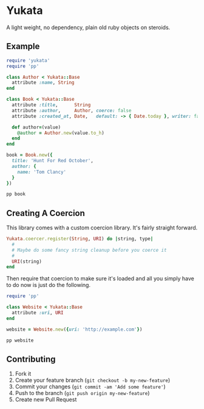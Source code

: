 # Yukata

A light weight, no dependency, plain old ruby objects on steroids.

## Example

```ruby
require 'yukata'
require 'pp'

class Author < Yukata::Base
  attribute :name, String
end

class Book < Yukata::Base
  attribute :title,      String
  attribute :author,     Author, coerce: false
  attribute :created_at, Date,   default: -> { Date.today }, writer: false

  def author=(value)
    @author = Author.new(value.to_h)
  end
end

book = Book.new({
  title: 'Hunt For Red October',
  author: {
    name: 'Tom Clancy'
  }
})

pp book
```

## Creating A Coercion

This library comes with a custom coercion library. It's fairly straight forward.

```ruby
Yukata.coercer.register(String, URI) do |string, type|
  #
  # Maybe do some fancy string cleanup before you coerce it
  #
  URI(string)
end
```

Then require that coercion to make sure it's loaded and all you simply have to
do now is just do the following.

```ruby
require 'pp'

class Website < Yukata::Base
  attribute :uri, URI
end

website = Website.new({uri: 'http://example.com'})

pp website
```

## Contributing

1. Fork it
2. Create your feature branch (`git checkout -b my-new-feature`)
3. Commit your changes (`git commit -am 'Add some feature'`)
4. Push to the branch (`git push origin my-new-feature`)
5. Create new Pull Request
